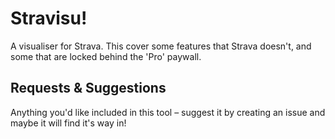 # Stravisu!

A visualiser for Strava. This cover some features that Strava doesn't, and some that are locked behind the 'Pro' paywall.

## Requests & Suggestions

Anything you'd like included in this tool – suggest it by creating an issue and maybe it will find it's way in!
